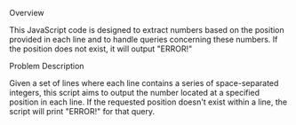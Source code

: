 Overview

This JavaScript code is designed to extract numbers based on the position provided in each line and to
handle queries concerning these numbers. If the position does not exist, it will output "ERROR!"

Problem Description

Given a set of lines where each line contains a series of space-separated integers, 
this script aims to output the number located at a specified position in each line. 
If the requested position doesn't exist within a line, the script will print "ERROR!" for that query.

